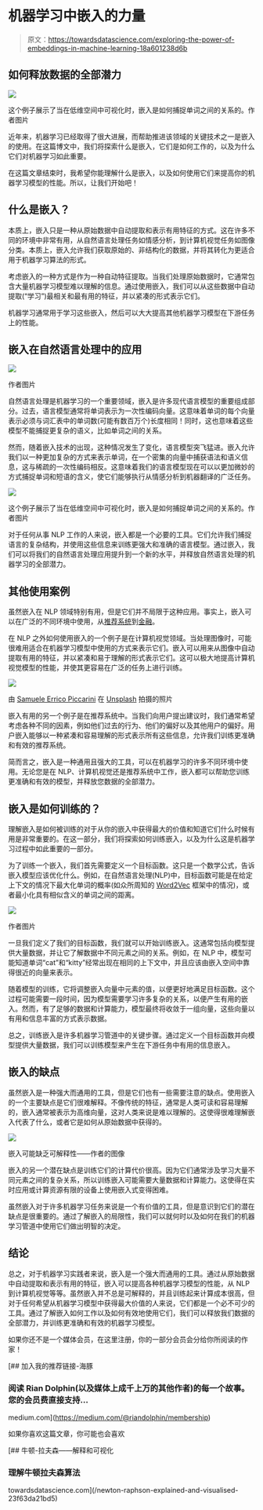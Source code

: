 # 机器学习中嵌入的力量

> 原文：<https://towardsdatascience.com/exploring-the-power-of-embeddings-in-machine-learning-18a601238d6b>

## 如何释放数据的全部潜力

![](img/d7448b152f755ca14641c6dbbf2fc3ea.png)

这个例子展示了当在低维空间中可视化时，嵌入是如何捕捉单词之间的关系的。作者图片

近年来，机器学习已经取得了很大进展，而帮助推进该领域的关键技术之一是嵌入的使用。在这篇博文中，我们将探索什么是嵌入，它们是如何工作的，以及为什么它们对机器学习如此重要。

在这篇文章结束时，我希望你能理解什么是嵌入，以及如何使用它们来提高你的机器学习模型的性能。所以，让我们开始吧！

## 什么是嵌入？

本质上，嵌入只是一种从原始数据中自动提取和表示有用特征的方式。这在许多不同的环境中非常有用，从自然语言处理任务如情感分析，到计算机视觉任务如图像分类。本质上，嵌入允许我们获取原始的、非结构化的数据，并将其转化为更适合用于机器学习算法的形式。

考虑嵌入的一种方式是作为一种自动特征提取。当我们处理原始数据时，它通常包含大量机器学习模型难以理解的信息。通过使用嵌入，我们可以从这些数据中自动提取(“学习”)最相关和最有用的特征，并以紧凑的形式表示它们。

机器学习通常用于学习这些嵌入，然后可以大大提高其他机器学习模型在下游任务上的性能。

## 嵌入在自然语言处理中的应用

![](img/0a4a46b948042a33c355a8135272ee70.png)

作者图片

自然语言处理是机器学习的一个重要领域，嵌入是许多现代语言模型的重要组成部分。过去，语言模型通常将单词表示为一次性编码向量。这意味着单词的每个向量表示必须与词汇表中的单词数(可能有数百万个)长度相同！同时，这也意味着这些模型不能捕捉更复杂的语义，比如单词之间的关系。

然而，随着嵌入技术的出现，这种情况发生了变化，语言模型突飞猛进。嵌入允许我们以一种更加复杂的方式来表示单词，在一个密集的向量中捕获语法和语义信息，这与稀疏的一次性编码相反。这意味着我们的语言模型现在可以以更加微妙的方式捕捉单词和短语的含义，使它们能够执行从情感分析到机器翻译的广泛任务。

![](img/d7448b152f755ca14641c6dbbf2fc3ea.png)

这个例子展示了当在低维空间中可视化时，嵌入是如何捕捉单词之间的关系的。作者图片

对于任何从事 NLP 工作的人来说，嵌入都是一个必要的工具。它们允许我们捕捉语言的复杂结构，并使用这些信息来训练更强大和准确的语言模型。通过嵌入，我们可以将我们的自然语言处理应用提升到一个新的水平，并释放自然语言处理的机器学习的全部潜力。

## 其他使用案例

虽然嵌入在 NLP 领域特别有用，但是它们并不局限于这种应用。事实上，嵌入可以在广泛的不同环境中使用，从[推荐系统](https://ieeexplore.ieee.org/document/8809156)到[金融](https://arxiv.org/pdf/2202.08968.pdf)。

在 NLP 之外如何使用嵌入的一个例子是在计算机视觉领域。当处理图像时，可能很难用适合在机器学习模型中使用的方式来表示它们。嵌入可以用来从图像中自动提取有用的特征，并以紧凑和易于理解的形式表示它们。这可以极大地提高计算机视觉模型的性能，并使其更容易在广泛的任务上进行训练。

![](img/02d2c4273ab08686015045351bd101a8.png)

由 [Samuele Errico Piccarini](https://unsplash.com/@samuele_piccarini?utm_source=unsplash&utm_medium=referral&utm_content=creditCopyText) 在 [Unsplash](https://unsplash.com/s/photos/autonomous-vehicle?utm_source=unsplash&utm_medium=referral&utm_content=creditCopyText) 拍摄的照片

嵌入有用的另一个例子是在推荐系统中。当我们向用户提出建议时，我们通常希望考虑各种不同的因素，例如他们过去的行为、他们的偏好以及其他用户的偏好。用户嵌入能够以一种紧凑和容易理解的形式表示所有这些信息，允许我们训练更准确和有效的推荐系统。

简而言之，嵌入是一种通用且强大的工具，可以在机器学习的许多不同环境中使用。无论您是在 NLP、计算机视觉还是推荐系统中工作，嵌入都可以帮助您训练更准确和有效的模型，并释放您数据的全部潜力。

## 嵌入是如何训练的？

理解嵌入是如何被训练的对于从你的嵌入中获得最大的价值和知道它们什么时候有用是非常重要的。在这一部分，我们将探索如何训练嵌入，以及为什么这是机器学习过程中如此重要的一部分。

为了训练一个嵌入，我们首先需要定义一个目标函数。这只是一个数学公式，告诉嵌入模型应该优化什么。例如，在自然语言处理(NLP)中，目标函数可能是在给定上下文的情况下最大化单词的概率(如众所周知的 [Word2Vec](https://arxiv.org/pdf/1301.3781.pdf) 框架中的情况)，或者最小化具有相似含义的单词之间的距离。

![](img/176044401230f622bb1dbce061280fba.png)

作者图片

一旦我们定义了我们的目标函数，我们就可以开始训练嵌入。这通常包括向模型提供大量数据，并让它了解数据中不同元素之间的关系。例如，在 NLP 中，模型可能知道单词“cat”和“kitty”经常出现在相同的上下文中，并且应该由嵌入空间中靠得很近的向量来表示。

随着模型的训练，它将调整嵌入向量中元素的值，以便更好地满足目标函数。这个过程可能需要一段时间，因为模型需要学习许多复杂的关系，以便产生有用的嵌入。然而，有了足够的数据和计算能力，模型最终将收敛于一组向量，这些向量以有用和信息丰富的方式表示数据。

总之，训练嵌入是许多机器学习管道中的关键步骤。通过定义一个目标函数并向模型提供大量数据，我们可以训练模型来产生在下游任务中有用的信息嵌入。

## 嵌入的缺点

虽然嵌入是一种强大而通用的工具，但是它们也有一些需要注意的缺点。使用嵌入的一个主要缺点是它们很难解释。不像传统的特征，通常是人类可读和容易理解的，嵌入通常被表示为高维向量，这对人类来说是难以理解的。这使得很难理解嵌入代表了什么，或者它是如何从原始数据中获得的。

![](img/cc2d87d5f04c9e109cc1a8ca86c215ee.png)

嵌入可能缺乏可解释性——作者的图像

嵌入的另一个潜在缺点是训练它们的计算代价很高。因为它们通常涉及学习大量不同元素之间的复杂关系，所以训练嵌入可能需要大量数据和计算能力。这使得在实时应用或计算资源有限的设备上使用嵌入式变得困难。

虽然嵌入对于许多机器学习任务来说是一个有价值的工具，但是意识到它们的潜在缺点是很重要的。通过了解嵌入的局限性，我们可以就何时以及如何在我们的机器学习管道中使用它们做出明智的决定。

## 结论

总之，对于机器学习实践者来说，嵌入是一个强大而通用的工具。通过从原始数据中自动提取和表示有用的特征，嵌入可以提高各种机器学习模型的性能，从 NLP 到计算机视觉等等。虽然嵌入并不总是可解释的，并且训练起来计算成本很高，但对于任何希望从机器学习模型中获得最大价值的人来说，它们都是一个必不可少的工具。通过了解嵌入如何工作以及如何有效地使用它们，我们可以释放我们数据的全部潜力，并训练更准确和有效的机器学习模型。

如果你还不是一个媒体会员，在这里注册，你的一部分会员会分给你所阅读的作家！

[](https://medium.com/@riandolphin/membership) [## 加入我的推荐链接-海豚

### 阅读 Rian Dolphin(以及媒体上成千上万的其他作者)的每一个故事。您的会员费直接支持…

medium.com](https://medium.com/@riandolphin/membership) 

如果你喜欢这篇文章，你可能也会喜欢

[](/newton-raphson-explained-and-visualised-23f63da21bd5) [## 牛顿-拉夫森——解释和可视化

### 理解牛顿拉夫森算法

towardsdatascience.com](/newton-raphson-explained-and-visualised-23f63da21bd5)